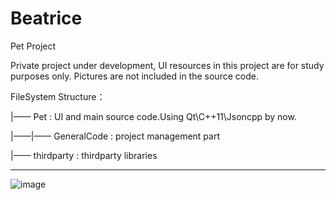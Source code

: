 # Beatrice

Pet Project

Private project under development, UI resources in this project are for study purposes only.
Pictures are not included in the source code.


FileSystem Structure：

|—— Pet : UI and main source code.Using Qt\C++11\Jsoncpp by now.

|——|—— GeneralCode : project management part

|—— thirdparty : thirdparty libraries




----------------------------------------------
![image](https://vpsct.com/mikuBot.gif)
